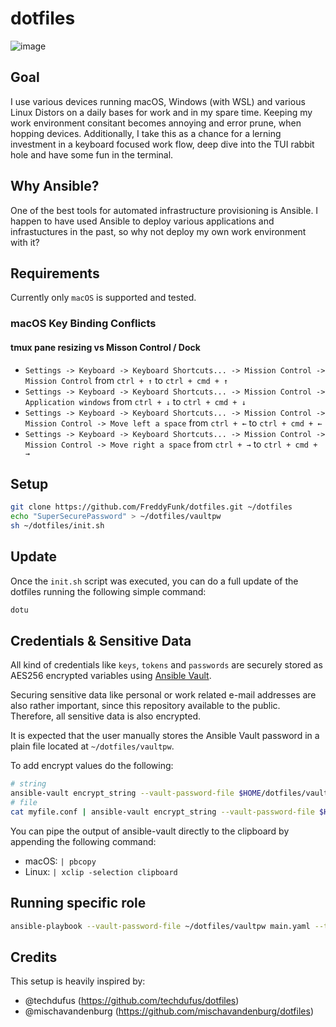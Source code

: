 # dotfiles

![image](https://github.com/FreddyFunk/dotfiles/assets/27208977/711d3ead-2e26-4c7b-a31d-ffc0d132ece6)


## Goal

I use various devices running macOS, Windows (with WSL) and various Linux Distors on a daily bases for work and in my spare time. Keeping my work environment consitant becomes annoying and error prune, when hopping devices. Additionally, I take this as a chance for a lerning investment in a keyboard focused work flow, deep dive into the TUI rabbit hole and have some fun in the terminal.


## Why Ansible?

One of the best tools for automated infrastructure provisioning is Ansible. I happen to have used Ansible to deploy various applications and infrastuctures in the past, so why not deploy my own work environment with it?


## Requirements

Currently only `macOS` is supported and tested.

### macOS Key Binding Conflicts

#### tmux pane resizing vs Misson Control / Dock

- `Settings -> Keyboard -> Keyboard Shortcuts... -> Mission Control -> Mission Control` from `ctrl + ↑` to `ctrl + cmd + ↑`
- `Settings -> Keyboard -> Keyboard Shortcuts... -> Mission Control -> Application windows` from `ctrl + ↓` to `ctrl + cmd + ↓`
- `Settings -> Keyboard -> Keyboard Shortcuts... -> Mission Control -> Mission Control -> Move left a space` from `ctrl + ←` to `ctrl + cmd + ←`
- `Settings -> Keyboard -> Keyboard Shortcuts... -> Mission Control -> Mission Control -> Move right a space` from `ctrl + →` to `ctrl + cmd + →`


## Setup

```bash
git clone https://github.com/FreddyFunk/dotfiles.git ~/dotfiles
echo "SuperSecurePassword" > ~/dotfiles/vaultpw
sh ~/dotfiles/init.sh
```

## Update

Once the `init.sh` script was executed, you can do a full update of the dotfiles running the following simple command:
```bash
dotu
```

## Credentials & Sensitive Data

All kind of credentials like `keys`, `tokens` and `passwords` are securely stored as AES256 encrypted variables using [Ansible Vault](https://docs.ansible.com/ansible/latest/vault_guide/index.html). 

Securing sensitive data like personal or work related e-mail addresses are also rather important, since this repository available to the public. Therefore, all sensitive data is also encrypted.

It is expected that the user manually stores the Ansible Vault password in a plain file located at `~/dotfiles/vaultpw`.

To add encrypt values do the following:

```bash
# string
ansible-vault encrypt_string --vault-password-file $HOME/dotfiles/vaultpw "mynewsecret" --name "MY_SECRET_VAR"
# file
cat myfile.conf | ansible-vault encrypt_string --vault-password-file $HOME/dotfiles/vaultpw --stdin-name "myfile"
```

You can pipe the output of ansible-vault directly to the clipboard by appending the following command:
  - macOS: `| pbcopy`
  - Linux: `| xclip -selection clipboard`

## Running specific role

```bash
ansible-playbook --vault-password-file ~/dotfiles/vaultpw main.yaml --tags "role_name"
```

## Credits

This setup is heavily inspired by:

- @techdufus (https://github.com/techdufus/dotfiles)
- @mischavandenburg (https://github.com/mischavandenburg/dotfiles)

